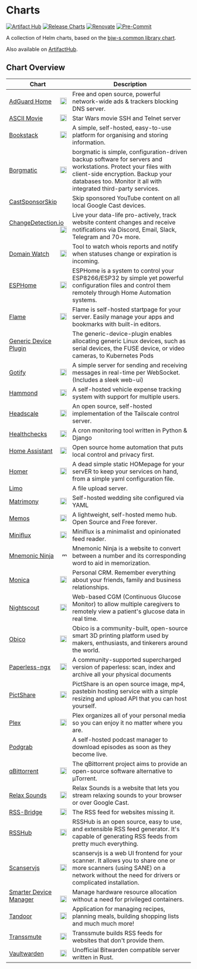# Charts

[![Artifact Hub](https://img.shields.io/endpoint?url=https://artifacthub.io/badge/repository/gabe565)](https://artifacthub.io/packages/search?repo=gabe565&sort=relevance)
[![Release Charts](https://github.com/gabe565/charts/actions/workflows/release.yaml/badge.svg)](https://github.com/gabe565/charts/actions/workflows/release.yaml)
[![Renovate](https://img.shields.io/badge/Renovate-enabled-brightgreen?logo=renovatebot&logoColor=1DDEDD)](https://renovatebot.com)
[![Pre-Commit](https://img.shields.io/badge/Pre--Commit-enabled-brightgreen?logo=pre-commit)](https://pre-commit.com)

A collection of Helm charts, based on the
[bjw-s common library chart](https://github.com/bjw-s/helm-charts/tree/main/charts/library/common).

Also available on [ArtifactHub](https://artifacthub.io/packages/search?repo=gabe565&sort=relevance).

## Chart Overview

| Chart | Description |
| ----- | ----------- |
| [AdGuard Home <img src='https://raw.githubusercontent.com/gabe565/charts/main/charts/adguard-home/icon.svg' alt='adguard-home icon' width='18px' align='right' loading='lazy'>](charts/adguard-home/) | Free and open source, powerful network-wide ads & trackers blocking DNS server. |
| [ASCII Movie <img src='https://raw.githubusercontent.com/gabe565/ascii-movie/a1fd5c9df2fb3a177949c9511b62407c83aedefe/assets/icon.svg' alt='ascii-movie icon' width='18px' align='right' loading='lazy'>](charts/ascii-movie/) | Star Wars movie SSH and Telnet server |
| [Bookstack <img src='https://raw.githubusercontent.com/gabe565/charts/main/charts/bookstack/icon.svg' alt='bookstack icon' width='18px' align='right' loading='lazy'>](charts/bookstack/) | A simple, self-hosted, easy-to-use platform for organising and storing information. |
| [Borgmatic <img src='https://raw.githubusercontent.com/borgmatic-collective/borgmatic/1.6.6/docs/static/borgmatic.svg' alt='borgmatic icon' width='18px' align='right' loading='lazy'>](charts/borgmatic/) | borgmatic is simple, configuration-driven backup software for servers and workstations. Protect your files with client-side encryption. Backup your databases too. Monitor it all with integrated third-party services. |
| [CastSponsorSkip ](charts/castsponsorskip/) | Skip sponsored YouTube content on all local Google Cast devices. |
| [ChangeDetection.io <img src='https://raw.githubusercontent.com/gabe565/charts/main/charts/changedetection-io/icon.png' alt='changedetection-io icon' width='18px' align='right' loading='lazy'>](charts/changedetection-io/) | Live your data-life pro-actively, track website content changes and receive notifications via Discord, Email, Slack, Telegram and 70+ more. |
| [Domain Watch <img src='https://raw.githubusercontent.com/gabe565/domain-watch/ee028db206ea80c2617dd74a87193191a25a0a8a/assets/icon.svg' alt='domain-watch icon' width='18px' align='right' loading='lazy'>](charts/domain-watch/) | Tool to watch whois reports and notify when statuses change or expiration is incoming. |
| [ESPHome <img src='https://raw.githubusercontent.com/esphome/esphome-docs/019178551126f2d6a588a1f9ef50f60453041531/images/logo.svg' alt='esphome icon' width='18px' align='right' loading='lazy'>](charts/esphome/) | ESPHome is a system to control your ESP8266/ESP32 by simple yet powerful configuration files and control them remotely through Home Automation systems. |
| [Flame <img src='https://raw.githubusercontent.com/gabe565/charts/main/charts/flame/icon.svg' alt='flame icon' width='18px' align='right' loading='lazy'>](charts/flame/) | Flame is self-hosted startpage for your server. Easily manage your apps and bookmarks with built-in editors. |
| [Generic Device Plugin ](charts/generic-device-plugin/) | The generic-device-plugin enables allocating generic Linux devices, such as serial devices, the FUSE device, or video cameras, to Kubernetes Pods |
| [Gotify <img src='https://raw.githubusercontent.com/gabe565/charts/main/charts/gotify/icon.svg' alt='gotify icon' width='18px' align='right' loading='lazy'>](charts/gotify/) | A simple server for sending and receiving messages in real-time per WebSocket. (Includes a sleek web-ui) |
| [Hammond <img src='https://raw.githubusercontent.com/AlfHou/hammond/84cba2c7f26f6d3f81c49b132110b24ac97c7b49/ui/public/touch-icon.png' alt='hammond icon' width='18px' align='right' loading='lazy'>](charts/hammond/) | A self-hosted vehicle expense tracking system with support for multiple users. |
| [Headscale <img src='https://raw.githubusercontent.com/juanfont/headscale/56a7b1e34952c3e0306a134b2be9b4277f5d8d6e/docs/logo/headscale3-dots.svg' alt='headscale icon' width='18px' align='right' loading='lazy'>](charts/headscale/) | An open source, self-hosted implementation of the Tailscale control server. |
| [Healthchecks <img src='https://raw.githubusercontent.com/gabe565/charts/main/charts/healthchecks/icon.svg' alt='healthchecks icon' width='18px' align='right' loading='lazy'>](charts/healthchecks/) | A cron monitoring tool written in Python & Django |
| [Home Assistant <img src='https://raw.githubusercontent.com/home-assistant/assets/9b782fe562cbd4e6139f9be17d8e7befafa5f945/logo/logo-pretty.svg' alt='home-assistant icon' width='18px' align='right' loading='lazy'>](charts/home-assistant/) | Open source home automation that puts local control and privacy first. |
| [Homer <img src='https://raw.githubusercontent.com/bastienwirtz/homer/5609315fe77da5441a9c3dda8d92c0ffe9f1bf17/public/assets/icons/logo.svg' alt='homer icon' width='18px' align='right' loading='lazy'>](charts/homer/) | A dead simple static HOMepage for your servER to keep your services on hand, from a simple yaml configuration file. |
| [Limo ](charts/limo/) | A file upload server. |
| [Matrimony <img src='https://raw.githubusercontent.com/gabe565/matrimony/b13163b384b27273080deb8d57d1222ba11337f9/frontend/public/img/logo.svg' alt='matrimony icon' width='18px' align='right' loading='lazy'>](charts/matrimony/) | Self-hosted wedding site configured via YAML |
| [Memos <img src='https://raw.githubusercontent.com/gabe565/charts/main/charts/memos/icon.png' alt='memos icon' width='18px' align='right' loading='lazy'>](charts/memos/) | A lightweight, self-hosted memo hub. Open Source and Free forever. |
| [Miniflux <img src='https://raw.githubusercontent.com/miniflux/logo/40cb83cc5b190212ad29fb4d5db6b52b335e4dc2/icon.svg' alt='miniflux icon' width='18px' align='right' loading='lazy'>](charts/miniflux/) | Miniflux is a minimalist and opinionated feed reader. |
| [Mnemonic Ninja <img src='https://raw.githubusercontent.com/gabe565/mnemonic-ninja/465602cd7093f62d611c69d7a91e520e4022fab9/src/assets/logo.svg' alt='mnemonic-ninja icon' width='12px' align='right' loading='lazy'>](charts/mnemonic-ninja/) | Mnemonic Ninja is a website to convert between a number and its corresponding word to aid in memorization. |
| [Monica <img src='https://raw.githubusercontent.com/monicahq/monica/main/public/img/monica.svg' alt='monica icon' width='18px' align='right' loading='lazy'>](charts/monica/) | Personal CRM. Remember everything about your friends, family and business relationships. |
| [Nightscout <img src='https://raw.githubusercontent.com/gabe565/charts/main/charts/nightscout/icon.svg' alt='nightscout icon' width='18px' align='right' loading='lazy'>](charts/nightscout/) | Web-based CGM (Continuous Glucose Monitor) to allow multiple caregivers to remotely view a patient's glucose data in real time. |
| [Obico <img src='https://raw.githubusercontent.com/gabe565/charts/main/charts/obico/icon.svg' alt='obico icon' width='18px' align='right' loading='lazy'>](charts/obico/) | Obico is a community-built, open-source smart 3D printing platform used by makers, enthusiasts, and tinkerers around the world. |
| [Paperless-ngx <img src='https://raw.githubusercontent.com/paperless-ngx/paperless-ngx/b948750d558b58018d1d3393db145d162d44fceb/src-ui/src/assets/logo-notext.svg' alt='paperless-ngx icon' width='18px' align='right' loading='lazy'>](charts/paperless-ngx/) | A community-supported supercharged version of paperless: scan, index and archive all your physical documents |
| [PictShare <img src='https://raw.githubusercontent.com/gabe565/charts/main/charts/pictshare/icon.svg' alt='pictshare icon' width='18px' align='right' loading='lazy'>](charts/pictshare/) | PictShare is an open source image, mp4, pastebin hosting service with a simple resizing and upload API that you can host yourself. |
| [Plex <img src='https://raw.githubusercontent.com/gabe565/charts/main/charts/plex/icon.svg' alt='plex icon' width='18px' align='right' loading='lazy'>](charts/plex/) | Plex organizes all of your personal media so you can enjoy it no matter where you are. |
| [Podgrab ](charts/podgrab/) | A self-hosted podcast manager to download episodes as soon as they become live. |
| [qBittorrent <img src='https://raw.githubusercontent.com/qbittorrent/qBittorrent/master/src/icons/qbittorrent-tray.svg' alt='qbittorrent icon' width='18px' align='right' loading='lazy'>](charts/qbittorrent/) | The qBittorrent project aims to provide an open-source software alternative to µTorrent. |
| [Relax Sounds <img src='https://github.com/gabe565/relax-sounds/raw/3e55b07a957f2e20aceeeba1d36226791f2f1569/frontend/src/assets/icon-purple.svg' alt='relax-sounds icon' width='18px' align='right' loading='lazy'>](charts/relax-sounds/) | Relax Sounds is a website that lets you stream relaxing sounds to your browser or over Google Cast. |
| [RSS-Bridge <img src='https://raw.githubusercontent.com/RSS-Bridge/rss-bridge/987f42d6d44cc18e5c33441e742d15ffff6feb72/static/favicon.png' alt='rss-bridge icon' width='18px' align='right' loading='lazy'>](charts/rss-bridge/) | The RSS feed for websites missing it. |
| [RSSHub <img src='https://camo.githubusercontent.com/79f2dcf6fb41b71619186b12eed25495fa55e20d3f21355798a2cb22703c6f8b/68747470733a2f2f692e6c6f6c692e6e65742f323031392f30342f32332f356362656237653431343134632e706e67' alt='rsshub icon' width='18px' align='right' loading='lazy'>](charts/rsshub/) | RSSHub is an open source, easy to use, and extensible RSS feed generator. It's capable of generating RSS feeds from pretty much everything. |
| [Scanservjs <img src='https://raw.githubusercontent.com/gabe565/charts/main/charts/scanservjs/icon.svg' alt='scanservjs icon' width='18px' align='right' loading='lazy'>](charts/scanservjs/) | scanservjs is a web UI frontend for your scanner. It allows you to share one or more scanners (using SANE) on a network without the need for drivers or complicated installation. |
| [Smarter Device Manager <img src='https://gitlab.com/uploads/-/system/group/avatar/6339043/ARM1636_Project_Logo_ST2_RGB_V1.png' alt='smarter-device-manager icon' width='18px' align='right' loading='lazy'>](charts/smarter-device-manager/) | Manage hardware resource allocation without a need for privileged containers. |
| [Tandoor <img src='https://raw.githubusercontent.com/vabene1111/recipes/master/docs/logo_color.svg' alt='tandoor icon' width='18px' align='right' loading='lazy'>](charts/tandoor/) | Application for managing recipes, planning meals, building shopping lists and much much more! |
| [Transsmute <img src='https://raw.githubusercontent.com/gabe565/transsmute/ce624f8c903654ead37489d8d274b97d526d397a/assets/icon.svg' alt='transsmute icon' width='18px' align='right' loading='lazy'>](charts/transsmute/) | Transsmute builds RSS feeds for websites that don't provide them. |
| [Vaultwarden <img src='https://raw.githubusercontent.com/dani-garcia/vaultwarden/d57b69952db6eb12987a9668fea6b72df79cfa41/resources/vaultwarden-icon.svg' alt='vaultwarden icon' width='18px' align='right' loading='lazy'>](charts/vaultwarden/) | Unofficial Bitwarden compatible server written in Rust. |
